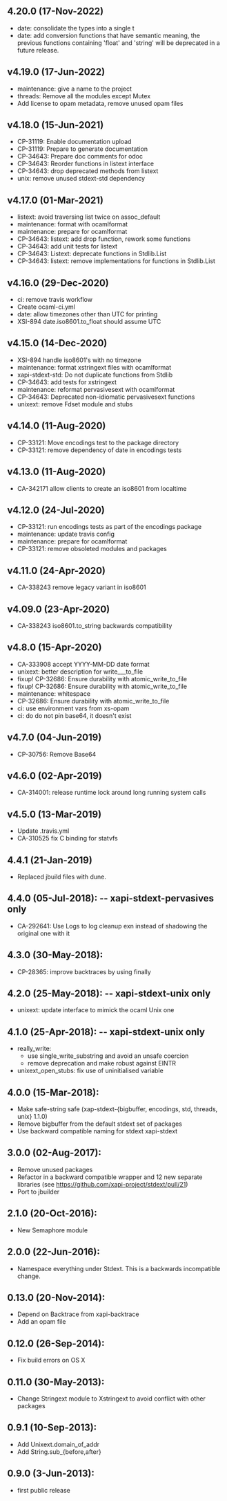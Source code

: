## 4.20.0 (17-Nov-2022)
 - date: consolidate the types into a single t
 - date: add conversion functions that have semantic meaning, the previous functions containing 'float' and 'string' will be deprecated in a future release.

## v4.19.0 (17-Jun-2022)
 - maintenance: give a name to the project
 - threads: Remove all the modules except Mutex
 - Add license to opam metadata, remove unused opam files

## v4.18.0 (15-Jun-2021)
 - CP-31119: Enable documentation upload
 - CP-31119: Prepare to generate documentation
 - CP-34643: Prepare doc comments for odoc
 - CP-34643: Reorder functions in listext interface
 - CP-34643: drop deprecated methods from listext
 - unix: remove unused stdext-std dependency

## v4.17.0 (01-Mar-2021)
 - listext: avoid traversing list twice on assoc_default
 - maintenance: format with ocamlformat
 - maintenance: prepare for ocamlformat
 - CP-34643: listext: add drop function, rework some functions
 - CP-34643: add unit tests for listext
 - CP-34643: Listext: deprecate functions in Stdlib.List
 - CP-34643: listext: remove implementations for functions in Stdlib.List

## v4.16.0 (29-Dec-2020)
 - ci: remove travis workflow
 - Create ocaml-ci.yml
 - date: allow timezones other than UTC for printing
 - XSI-894 date.iso8601.to_float should assume UTC

## v4.15.0 (14-Dec-2020)
 - XSI-894 handle iso8601's with no timezone
 - maintenance: format xstringext files with ocamlformat
 - xapi-stdext-std: Do not duplicate functions from Stdlib
 - CP-34643: add tests for xstringext
 - maintenance: reformat pervasivesext with ocamlformat
 - CP-34643: Deprecated non-idiomatic pervasivesext functions
 - unixext: remove Fdset module and stubs

## v4.14.0 (11-Aug-2020)
 - CP-33121: Move encodings test to the package directory
 - CP-33121: remove dependency of date in encodings tests

## v4.13.0 (11-Aug-2020)
 - CA-342171 allow clients to create an iso8601 from localtime

## v4.12.0 (24-Jul-2020)
 - CP-33121: run encodings tests as part of the encodings package
 - maintenance: update travis config
 - maintenance: prepare for ocamlformat
 - CP-33121: remove obsoleted modules and packages

## v4.11.0 (24-Apr-2020)
 - CA-338243 remove legacy variant in iso8601

## v4.09.0 (23-Apr-2020)
 - CA-338243 iso8601.to_string backwards compatibility

## v4.8.0 (15-Apr-2020)
 - CA-333908 accept YYYY-MM-DD date format
 - unixext: better description for write___to_file
 - fixup! CP-32686: Ensure durability with atomic_write_to_file
 - fixup! CP-32686: Ensure durability with atomic_write_to_file
 - maintenance: whitespace
 - CP-32686: Ensure durability with atomic_write_to_file
 - ci: use environment vars from xs-opam
 - ci: do do not pin base64, it doesn't exist

## v4.7.0 (04-Jun-2019)
 - CP-30756: Remove Base64

## v4.6.0 (02-Apr-2019)
- CA-314001: release runtime lock around long running system calls

## v4.5.0 (13-Mar-2019)
 - Update .travis.yml
 - CA-310525 fix C binding for statvfs

## 4.4.1 (21-Jan-2019)
 - Replaced jbuild files with dune.

## 4.4.0 (05-Jul-2018): -- xapi-stdext-pervasives only
* CA-292641: Use Logs to log cleanup exn instead of shadowing the original one with it

## 4.3.0 (30-May-2018):
* CP-28365: improve backtraces by using finally

## 4.2.0 (25-May-2018): -- xapi-stdext-unix only
* unixext: update interface to mimick the ocaml Unix one

## 4.1.0 (25-Apr-2018): -- xapi-stdext-unix only
* really_write:
	- use single_write_substring and avoid an unsafe coercion
	- remove deprecation and make robust against EINTR
* unixext_open_stubs: fix use of uninitialised variable

## 4.0.0 (15-Mar-2018):
* Make safe-string safe (xap-stdext-{bigbuffer, encodings, std, threads, unix} 1.1.0)
* Remove bigbuffer from the default stdext set of packages
* Use backward compatible naming for stdext xapi-stdext

## 3.0.0 (02-Aug-2017):
* Remove unused packages
* Refactor in a backward compatible wrapper and 12 new separate libraries (see https://github.com/xapi-project/stdext/pull/21)
* Port to jbuilder

## 2.1.0 (20-Oct-2016):
* New Semaphore module

## 2.0.0 (22-Jun-2016):
* Namespace everything under Stdext. This is a backwards incompatible change.

## 0.13.0 (20-Nov-2014):
* Depend on Backtrace from xapi-backtrace
* Add an opam file

## 0.12.0 (26-Sep-2014):
* Fix build errors on OS X

## 0.11.0 (30-May-2013):
* Change Stringext module to Xstringext to avoid conflict with other packages

## 0.9.1 (10-Sep-2013):
* Add Unixext.domain_of_addr
* Add String.sub_{before,after}

## 0.9.0 (3-Jun-2013):
* first public release

